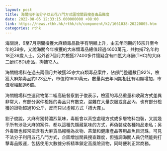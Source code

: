 ```yaml
---
layout: post
title: 海關指不法分子以五花八門方式圖增關員搜查毒品難度
date: 2022-08-05 12:33:15.000000000 +08:00
link: https://news.rthk.hk/rthk/ch/component/k2/1661038-20220805.htm
categories: rthk
---
```


海關說，6至7月期間檢獲大麻類毒品數字有明顯上升，由去年同期的16宗升至今年的38宗，又說海關今年檢獲的大麻類毒品總值超過4600萬元，共拘捕7名年約18至36歲人士。另外首7個月共檢獲27400多件懷疑含有四氫大麻酚(THC)的大麻二酚(CBD)產品，拘捕12人。

海關機場科在過去兩個月共破獲35宗大麻類毒品案件，佔部門整體數目92%，檢獲大麻類毒品約123公斤，市值約1600萬元，數量與去年同期相比有明顯增加，市值增幅超過6倍。

海關機場科空運貨物第二組高級督察劉子俊表示，檢獲的毒品重量和收藏方式差異非常大，有部分案件檢獲的毒品只有數克，混雜在大量衣服或食品內，也有部分檢獲的證物超過10公斤，反而只以虛報方式「搏大霧」。

劉子俊說，大麻有獨特濃烈氣味，毒販會以真空處理方式或多層物料包裝，又說幾乎所有涉及大麻的案件，都以這種先隱藏氣味的方式，再偽裝成各種物品走私；另外毒販也經常把含有大麻貨品報稱為衣物、茶葉和健康產品等用品魚目混珠，可見不法分子利用五花八門方式，企圖增加關員搜查難度，但強調海關人員仍然能夠打擊毒品販運，包括使用大數據分析精準鎖定高風險貨物，同時便利正常商務。
